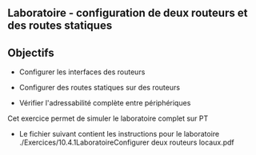 ## Laboratoire  - configuration de deux routeurs et des routes statiques

## Objectifs

- Configurer les interfaces des routeurs 

- Configurer des routes statiques sur des routeurs

- Vérifier l'adressabilité complète entre périphériques

Cet exercice permet de simuler le laboratoire complet sur PT

-  Le fichier suivant contient les instructions pour le laboratoire 
./Exercices/10.4.1LaboratoireConfigurer deux routeurs locaux.pdf
